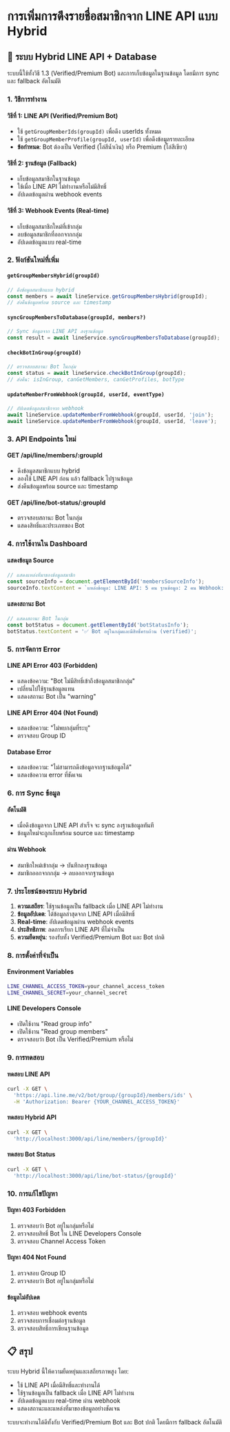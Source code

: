 # การเพิ่มการดึงรายชื่อสมาชิกจาก LINE API แบบ Hybrid

## 🚀 **ระบบ Hybrid LINE API + Database**

ระบบนี้ใช้ทั้งวิธี 1.3 (Verified/Premium Bot) และการเก็บข้อมูลในฐานข้อมูล โดยมีการ sync และ fallback อัตโนมัติ

### **1. วิธีการทำงาน**

#### **วิธีที่ 1: LINE API (Verified/Premium Bot)**
- ใช้ `getGroupMemberIds(groupId)` เพื่อดึง userIds ทั้งหมด
- ใช้ `getGroupMemberProfile(groupId, userId)` เพื่อดึงข้อมูลรายละเอียด
- **ข้อกำหนด**: Bot ต้องเป็น Verified (โล่สีน้ำเงิน) หรือ Premium (โล่สีเขียว)

#### **วิธีที่ 2: ฐานข้อมูล (Fallback)**
- เก็บข้อมูลสมาชิกในฐานข้อมูล
- ใช้เมื่อ LINE API ไม่ทำงานหรือไม่มีสิทธิ์
- อัปเดตข้อมูลผ่าน webhook events

#### **วิธีที่ 3: Webhook Events (Real-time)**
- เก็บข้อมูลสมาชิกใหม่ที่เข้ากลุ่ม
- ลบข้อมูลสมาชิกที่ออกจากกลุ่ม
- อัปเดตข้อมูลแบบ real-time

### **2. ฟังก์ชันใหม่ที่เพิ่ม**

#### **`getGroupMembersHybrid(groupId)`**
```typescript
// ดึงข้อมูลสมาชิกแบบ hybrid
const members = await lineService.getGroupMembersHybrid(groupId);
// ส่งคืนข้อมูลพร้อม source และ timestamp
```

#### **`syncGroupMembersToDatabase(groupId, members?)`**
```typescript
// Sync ข้อมูลจาก LINE API ลงฐานข้อมูล
const result = await lineService.syncGroupMembersToDatabase(groupId);
```

#### **`checkBotInGroup(groupId)`**
```typescript
// ตรวจสอบสถานะ Bot ในกลุ่ม
const status = await lineService.checkBotInGroup(groupId);
// ส่งคืน: isInGroup, canGetMembers, canGetProfiles, botType
```

#### **`updateMemberFromWebhook(groupId, userId, eventType)`**
```typescript
// อัปเดตข้อมูลสมาชิกจาก webhook
await lineService.updateMemberFromWebhook(groupId, userId, 'join');
await lineService.updateMemberFromWebhook(groupId, userId, 'leave');
```

### **3. API Endpoints ใหม่**

#### **GET /api/line/members/:groupId**
- ดึงข้อมูลสมาชิกแบบ hybrid
- ลองใช้ LINE API ก่อน แล้ว fallback ไปฐานข้อมูล
- ส่งคืนข้อมูลพร้อม source และ timestamp

#### **GET /api/line/bot-status/:groupId**
- ตรวจสอบสถานะ Bot ในกลุ่ม
- แสดงสิทธิ์และประเภทของ Bot

### **4. การใช้งานใน Dashboard**

#### **แสดงข้อมูล Source**
```javascript
// แสดงแหล่งที่มาของข้อมูลสมาชิก
const sourceInfo = document.getElementById('membersSourceInfo');
sourceInfo.textContent = `แหล่งข้อมูล: LINE API: 5 คน ฐานข้อมูล: 2 คน Webhook: 1 คน`;
```

#### **แสดงสถานะ Bot**
```javascript
// แสดงสถานะ Bot ในกลุ่ม
const botStatus = document.getElementById('botStatusInfo');
botStatus.textContent = '✅ Bot อยู่ในกลุ่มและมีสิทธิ์ครบถ้วน (verified)';
```

### **5. การจัดการ Error**

#### **LINE API Error 403 (Forbidden)**
- แสดงข้อความ: "Bot ไม่มีสิทธิ์เข้าถึงข้อมูลสมาชิกกลุ่ม"
- เปลี่ยนไปใช้ฐานข้อมูลแทน
- แสดงสถานะ Bot เป็น "warning"

#### **LINE API Error 404 (Not Found)**
- แสดงข้อความ: "ไม่พบกลุ่มที่ระบุ"
- ตรวจสอบ Group ID

#### **Database Error**
- แสดงข้อความ: "ไม่สามารถดึงข้อมูลจากฐานข้อมูลได้"
- แสดงข้อความ error ที่ชัดเจน

### **6. การ Sync ข้อมูล**

#### **อัตโนมัติ**
- เมื่อดึงข้อมูลจาก LINE API สำเร็จ จะ sync ลงฐานข้อมูลทันที
- ข้อมูลใหม่จะถูกเก็บพร้อม source และ timestamp

#### **ผ่าน Webhook**
- สมาชิกใหม่เข้ากลุ่ม → บันทึกลงฐานข้อมูล
- สมาชิกออกจากกลุ่ม → ลบออกจากฐานข้อมูล

### **7. ประโยชน์ของระบบ Hybrid**

1. **ความเสถียร**: ใช้ฐานข้อมูลเป็น fallback เมื่อ LINE API ไม่ทำงาน
2. **ข้อมูลอัปเดต**: ได้ข้อมูลล่าสุดจาก LINE API เมื่อมีสิทธิ์
3. **Real-time**: อัปเดตข้อมูลผ่าน webhook events
4. **ประสิทธิภาพ**: ลดการเรียก LINE API ที่ไม่จำเป็น
5. **ความยืดหยุ่น**: รองรับทั้ง Verified/Premium Bot และ Bot ปกติ

### **8. การตั้งค่าที่จำเป็น**

#### **Environment Variables**
```bash
LINE_CHANNEL_ACCESS_TOKEN=your_channel_access_token
LINE_CHANNEL_SECRET=your_channel_secret
```

#### **LINE Developers Console**
- เปิดใช้งาน "Read group info"
- เปิดใช้งาน "Read group members"
- ตรวจสอบว่า Bot เป็น Verified/Premium หรือไม่

### **9. การทดสอบ**

#### **ทดสอบ LINE API**
```bash
curl -X GET \
  'https://api.line.me/v2/bot/group/{groupId}/members/ids' \
  -H 'Authorization: Bearer {YOUR_CHANNEL_ACCESS_TOKEN}'
```

#### **ทดสอบ Hybrid API**
```bash
curl -X GET \
  'http://localhost:3000/api/line/members/{groupId}'
```

#### **ทดสอบ Bot Status**
```bash
curl -X GET \
  'http://localhost:3000/api/line/bot-status/{groupId}'
```

### **10. การแก้ไขปัญหา**

#### **ปัญหา 403 Forbidden**
1. ตรวจสอบว่า Bot อยู่ในกลุ่มหรือไม่
2. ตรวจสอบสิทธิ์ Bot ใน LINE Developers Console
3. ตรวจสอบ Channel Access Token

#### **ปัญหา 404 Not Found**
1. ตรวจสอบ Group ID
2. ตรวจสอบว่า Bot อยู่ในกลุ่มหรือไม่

#### **ข้อมูลไม่อัปเดต**
1. ตรวจสอบ webhook events
2. ตรวจสอบการเชื่อมต่อฐานข้อมูล
3. ตรวจสอบสิทธิ์การเขียนฐานข้อมูล

## 📋 **สรุป**

ระบบ Hybrid นี้ให้ความยืดหยุ่นและเสถียรภาพสูง โดย:
- ใช้ LINE API เมื่อมีสิทธิ์และทำงานได้
- ใช้ฐานข้อมูลเป็น fallback เมื่อ LINE API ไม่ทำงาน
- อัปเดตข้อมูลแบบ real-time ผ่าน webhook
- แสดงสถานะและแหล่งที่มาของข้อมูลอย่างชัดเจน

ระบบจะทำงานได้ดีทั้งกับ Verified/Premium Bot และ Bot ปกติ โดยมีการ fallback อัตโนมัติ
